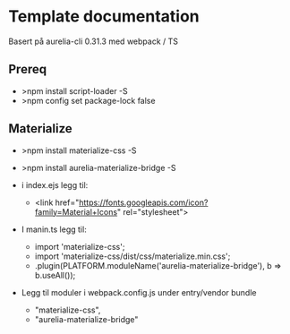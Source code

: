 # Template documentation

Basert på aurelia-cli 0.31.3 med webpack / TS

## Prereq
+ \>npm install script-loader -S
+ \>npm config set package-lock false

## Materialize
+ \>npm install materialize-css -S
+ \>npm install aurelia-materialize-bridge -S

+ i index.ejs legg til:
  + \<link href="https://fonts.googleapis.com/icon?family=Material+Icons" rel="stylesheet">

+ I manin.ts legg til:
  + import 'materialize-css';
  + import 'materialize-css/dist/css/materialize.min.css';
  + .plugin(PLATFORM.moduleName('aurelia-materialize-bridge'), b => b.useAll());

+ Legg til moduler i webpack.config.js under entry/vendor bundle
  + "materialize-css",
  + "aurelia-materialize-bridge"

